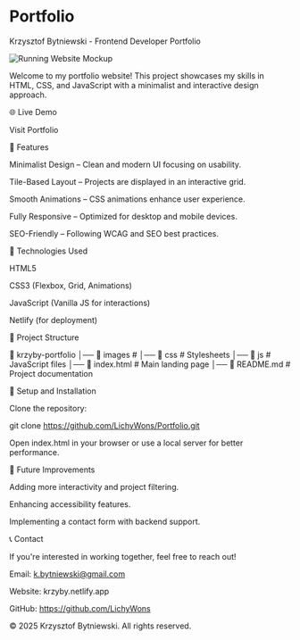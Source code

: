 # Portfolio
Krzysztof Bytniewski - Frontend Developer Portfolio

![Running Website Mockup]()

Welcome to my portfolio website! This project showcases my skills in HTML, CSS, and JavaScript with a minimalist and interactive design approach.

🌐 Live Demo

Visit Portfolio

📌 Features

Minimalist Design – Clean and modern UI focusing on usability.

Tile-Based Layout – Projects are displayed in an interactive grid.

Smooth Animations – CSS animations enhance user experience.

Fully Responsive – Optimized for desktop and mobile devices.

SEO-Friendly – Following WCAG and SEO best practices.

🚀 Technologies Used

HTML5

CSS3 (Flexbox, Grid, Animations)

JavaScript (Vanilla JS for interactions)

Netlify (for deployment)

📂 Project Structure

📁 krzyby-portfolio
│── 📁 images        #
│── 📁 css           # Stylesheets
│── 📁 js            # JavaScript files
│── 📄 index.html    # Main landing page
│── 📄 README.md     # Project documentation

📖 Setup and Installation

Clone the repository:

git clone https://github.com/LichyWons/Portfolio.git

Open index.html in your browser or use a local server for better performance.

📌 Future Improvements

Adding more interactivity and project filtering.

Enhancing accessibility features.

Implementing a contact form with backend support.

📞 Contact

If you're interested in working together, feel free to reach out!

Email: k.bytniewski@gmail.com

Website: krzyby.netlify.app

GitHub: https://github.com/LichyWons

© 2025 Krzysztof Bytniewski. All rights reserved.

